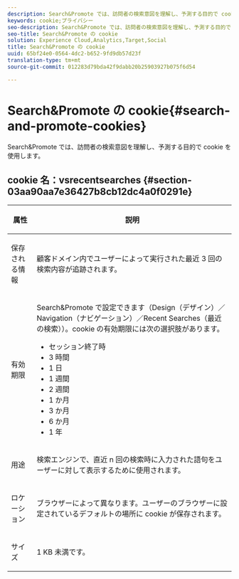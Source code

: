 ```yaml
---
description: Search&Promote では、訪問者の検索意図を理解し、予測する目的で cookie を使用します。
keywords: cookie;プライバシー
seo-description: Search&Promote では、訪問者の検索意図を理解し、予測する目的で cookie を使用します。
seo-title: Search&Promote の cookie
solution: Experience Cloud,Analytics,Target,Social
title: Search&Promote の cookie
uuid: 65bf24e0-0564-4dc2-b652-9fd9db57d23f
translation-type: tm+mt
source-git-commit: 012283d79bda42f9dabb20b25903927b075f6d54

---
```



# Search&amp;Promote の cookie{#search-and-promote-cookies}

Search&amp;Promote では、訪問者の検索意図を理解し、予測する目的で cookie を使用します。

## cookie 名：vsrecentsearches {#section-03aa90aa7e36427b8cb12dc4a0f0291e}

<table id="table_34AA90F2FFB84500A77D8F4C5008D453"> 
 <thead> 
  <tr> 
   <th colname="col1" class="entry"> <p>属性 </p> </th> 
   <th colname="col2" class="entry"> <p>説明 </p> </th> 
  </tr> 
 </thead>
 <tbody> 
  <tr> 
   <td colname="col1"> <p>保存される情報 </p> </td> 
   <td colname="col2"> <p> 顧客ドメイン内でユーザーによって実行された最近 3 回の検索内容が追跡されます。 </p> </td> 
  </tr> 
  <tr> 
   <td colname="col1"> <p> 有効期限 </p> </td> 
   <td colname="col2"> <p>Search&amp;Promote で設定できます（<span class="uicontrol">Design（デザイン）</span>／<span class="uicontrol">Navigation（ナビゲーション）</span>／<span class="uicontrol">Recent Searches（最近の検索）</span>）。cookie の有効期限には次の選択肢があります。 </p> <p> 
     <ul id="ul_28F564A6337D497699D5247F755981B8"> 
      <li id="li_6478BB5AF82341F787F92D03E277DBBB">セッション終了時 </li> 
      <li id="li_AF88B165365D4A63A82CB6ADD4542D66"> 3 時間 </li> 
      <li id="li_339475FBAB2248348B54073A2386819D">1 日 </li> 
      <li id="li_F30E6EF7A7FF467DB995D86AD0DF623B">1 週間 </li> 
      <li id="li_77E18CF7EF8E4B24BAC5440D2B87844B">2 週間 </li> 
      <li id="li_E8A5FF4C97F64BB087422B16AD1F61DB">1 か月 </li> 
      <li id="li_C170092F7E5649FE876925B58E6C8580">3 か月 </li> 
      <li id="li_08BD465A900A48BDA1283263047A33FD">6 か月 </li> 
      <li id="li_85FEDE0283F7426B9AF49C72B5089257">1 年 </li> 
     </ul> </p> </td> 
  </tr> 
  <tr> 
   <td colname="col1"> <p> 用途 </p> </td> 
   <td colname="col2"> <p>検索エンジンで、直近 n 回の検索時に入力された語句をユーザーに対して表示するために使用されます。 </p> </td> 
  </tr> 
  <tr> 
   <td colname="col1"> <p> ロケーション </p> </td> 
   <td colname="col2"> <p>ブラウザーによって異なります。ユーザーのブラウザーに設定されているデフォルトの場所に cookie が保存されます。 </p> </td> 
  </tr> 
  <tr> 
   <td colname="col1"> <p> サイズ </p> </td> 
   <td colname="col2"> <p>1 KB 未満です。 </p> </td> 
  </tr> 
 </tbody> 
</table>

